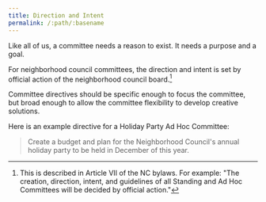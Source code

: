 ```yaml
---
title: Direction and Intent
permalink: /:path/:basename
---
```


Like all of us,
a committee needs
a reason
to exist.
It needs
a purpose and a goal.

For neighborhood council committees,
the direction and intent is set
by official action
of the neighborhood council board.[^direction]

Committee directives should be specific enough
to focus the committee,
but broad enough
to allow the committee flexibility
to develop creative solutions.

Here is an example directive
for a Holiday Party Ad Hoc Committee:

> Create a budget and plan for the Neighborhood Council's annual holiday party to be held in December of this year.

[^direction]:
    This is described
    in Article VII
    of the NC bylaws.
    For example:
    "The creation, direction, intent, and guidelines
    of all Standing and Ad Hoc Committees
    will be decided
    by official action."
